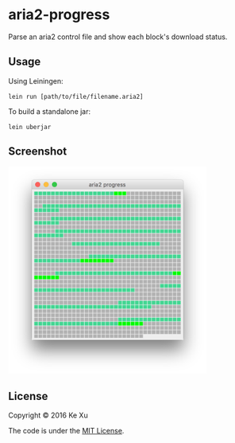 # aria2-progress

Parse an aria2 control file and show each block's download status.

## Usage

Using Leiningen:

```shell
lein run [path/to/file/filename.aria2]
```

To build a standalone jar:

```shell
lein uberjar
```

## Screenshot

<img src="https://github.com/markx/aria2-progress/blob/master/screenshot.png" width="400">

## License

Copyright © 2016 Ke Xu

The code is under the [MIT License](http://opensource.org/licenses/MIT).
